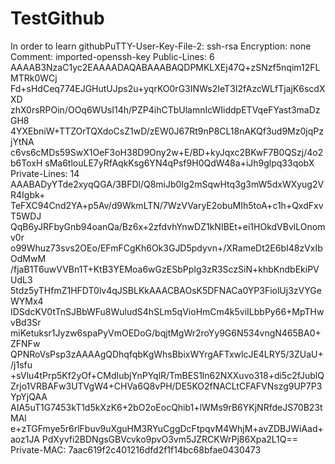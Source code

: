 TestGithub
==========

In order to learn githubPuTTY-User-Key-File-2: ssh-rsa
Encryption: none
Comment: imported-openssh-key
Public-Lines: 6
AAAAB3NzaC1yc2EAAAADAQABAAABAQDPMKLXEj47Q+zSNzf5nqim12FLMTRk0WCj
Fd+sHdCeq774EJGHutUJps2u+yqrKO0rG3INWs2IeT3I2fAzcWLfTjajK6scdXXD
zhX0rsRPOin/OOq6WUsI14h/PZP4ihCTbUlamnIcWIiddpETVqeFYast3maDzGH8
4YXEbniW+TTZOrTQXdoCsZ1wD/zEW0J67Rt9nP8CL18nAKQf3ud9Mz0jqPzjYtNA
c6vs6cMDs59SwX1OeF3oH38D9Ony2w+E/BD+kyJqxc2BKwF7B0QSzj/4o2b6ToxH
sMa6tlouLE7yRfAqkKsg6YN4qPsf9H0QdW48a+iJh9glpq33qobX
Private-Lines: 14
AAABADyYTde2xyqQGA/3BFDl/Q8miJb0Ig2mSqwHtq3g3mW5dxWXyug2VR4Igbk+
TeFXC94Cnd2YA+p5Av/d9WkmLTN/7WzVVaryE2obuMIh5toA+c1h+QxdFxvT5WDJ
QqB6yJRFbyGnb94oanQa/Bz6x+2zfdvhYnwDZ1kNIBEt+ei1HOkdVBvlLOnomv0r
o99Whuz73svs2OEo/EFmFCgKh6Ok3GJD5pdyvn+/XRameDt2E6bI48zVxIbOdMwM
/fjaB1T6uwVVBn1T+KtB3YEMoa6wGzESbPpIg3zR3SczSiN+khbKndbEkiPVUdL3
5tdz5yTHfmZ1HFDT0lv4qJSBLKkAAACBAOsK5DFNACa0YP3FiolUj3zVYGeWYMx4
IDSdcKV0tTnSJBbWFu8WuludS4hSLm5qVioHmCm4k5viILbbPy66+MpTHwvBd3Sr
miKetuksr1Jyzw6spaPyVmOEDoG/bqjtMgWr2roYy9G6N534vngN465BA0+ZFNFw
QPNRoVsPsp3zAAAAgQDhqfqbKgWhsBbixWYrgAFTxwlcJE4LRY5/3ZUaU+/j1sfu
+sVlu4tPrp5Kf2yOf+CMdIubjYnPYqlR/TmBES1ln62NXXuvo318+di5c2fJublQ
Zrjo1VRBAFw3UTVgW4+CHVa6Q8vPH/DE5KO2fNACLtCFAFVNszg9UP7P3YpYjQAA
AIA5uT1G7453kT1d5kXzK6+2bO2oEocQhib1+lWMs9rB6YKjNRfdeJS70B23tMAl
e+zTGFmye5r6rlFbuv9uXguHM3RYuCggDcFtpqvM4WhjM+avZDBJWiAad+aoz1JA
PdXyvfi2BDNgsGBVcvko9pvO3vm5JZRCKWrPj86Xpa2L1Q==
Private-MAC: 7aac619f2c401216dfd2f1f14bc68bfae0430473
